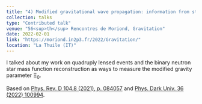 ```yaml
---
title: "4) Modified gravitational wave propagation: information from strongly lensed binaries and the BNS mass function"
collection: talks
type: "Contributed talk"
venue: "56<sup>th</sup> Rencontres de Moriond, Gravitation"
date: 2022-02-01
link: "https://moriond.in2p3.fr/2022/Gravitation/"
location: "La Thuile (IT)"
---
```


I talked about my work on quadruply lensed events and the binary neutron star mass function reconstruction as ways to measure the modified gravity parameter &Xi;<sub>0</sub>.

Based on <a href="https://journals.aps.org/prd/abstract/10.1103/PhysRevD.104.084057" target="_blank" rel="noopener">Phys. Rev. D 104.8 (2021), p. 084057</a> and <a href="https://doi.org/10.1016/j.dark.2022.100994" target="_blank" rel="noopener">Phys. Dark Univ. 36 (2022) 100994</a>.